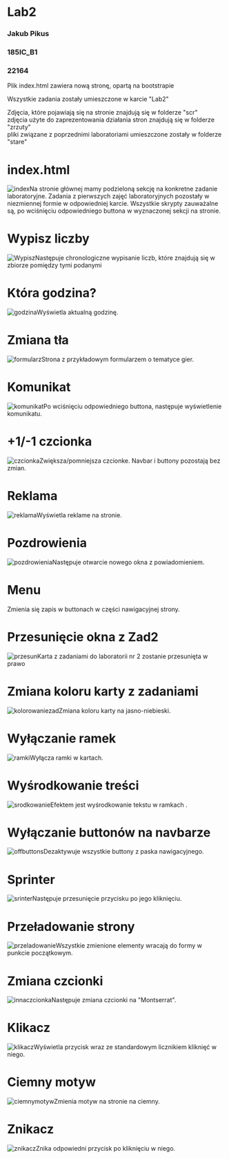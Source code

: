 # Lab2





<h3>Jakub Pikus</h3>
<h3>185IC_B1</h3>
<h3>22164</h3>


<p>Plik index.html zawiera nową stronę, opartą na bootstrapie</p>

<p>Wszystkie zadania zostały umieszczone w karcie "Lab2"</p>


<p>Zdjęcia, które pojawiają się na stronie znajdują się w folderze "scr"<br>
zdjęcia użyte do zaprezentowania działania stron znajdują się w folderze "zrzuty"<br>
pliki związane z poprzednimi laboratoriami umieszczone zostały w folderze "stare"</p>


# index.html

<img src="zrzuty/index.png" alt="index"  style="float: left;" />

<p>Na stronie głównej mamy podzieloną sekcję na konkretne zadanie laboratoryjne. Zadania z pierwszych zajęć laboratoryjnych pozostały w niezmiennej formie w odpowiedniej karcie. Wszystkie skrypty zauważalne są, po wciśnięciu odpowiedniego buttona w wyznaczonej sekcji na stronie.</p>



# Wypisz liczby

<img src="zrzuty/1wypisz.png" alt="Wypisz"  style="float: left;" />

<p>Następuje chronologiczne wypisanie liczb, które znajdują się w zbiorze pomiędzy tymi podanymi</p>



# Która godzina?

<img src="zrzuty/2godzina.png" alt="godzina"  style="float: left;" />

<p>Wyświetla aktualną godzinę.</p>



# Zmiana tła

<img src="zrzuty/3tlo.png" alt="formularz"  style="float: left;" />

<p>Strona z przykładowym formularzem o tematyce gier.</p>



# Komunikat

<img src="zrzuty/4komunikat.png" alt="komunikat"  style="float: left;" />

<p>Po wciśnięciu odpowiedniego buttona, następuje wyświetlenie komunikatu.</p>


# +1/-1 czcionka

<img src="zrzuty/56czcionka.png" alt="czcionka"  style="float: left;" />

<p>Zwiększa/pomniejsza czcionke. Navbar i buttony pozostają bez zmian.</p>



# Reklama

<img src="zrzuty/7reklama.png" alt="reklama"  style="float: left;" />

<p>Wyświetla reklame na stronie.</p>




# Pozdrowienia

<img src="zrzuty/8pozdrowienia.png" alt="pozdrowienia"  style="float: left;" />

<p>Następuje otwarcie nowego okna z powiadomieniem.</p>





# Menu

<img src="zrzuty/9menu.png" alt=""  style="float: left;" />

<p>Zmienia się zapis w buttonach w części nawigacyjnej strony.</p>





# Przesunięcie okna z Zad2

<img src="zrzuty/10przesun.png" alt="przesun"  style="float: left;" />

<p>Karta z zadaniami do laboratorii nr 2 zostanie przesunięta w prawo</p>




# Zmiana koloru karty z zadaniami

<img src="zrzuty/11kolorzad.png" alt="kolorowaniezad"  style="float: left;" />

<p>Zmiana koloru karty na jasno-niebieski.</p>




# Wyłączanie ramek

<img src="zrzuty/12ramki.png" alt="ramki"  style="float: left;" />

<p>Wyłącza ramki w kartach.</p>




# Wyśrodkowanie treści

<img src="zrzuty/13srodek.png" alt="srodkowanie"  style="float: left;" />

<p>Efektem jest wyśrodkowanie tekstu w ramkach .</p>




# Wyłączanie buttonów na navbarze

<img src="zrzuty/14off.png" alt="offbuttons"  style="float: left;" />

<p>Dezaktywuje wszystkie buttony z paska nawigacyjnego.</p>





# Sprinter

<img src="zrzuty/15sprinter.png" alt="srinter"  style="float: left;" />

<p>Następuje przesunięcie przycisku po jego kliknięciu.</p>



# Przeładowanie strony

<img src="zrzuty/index.png" alt="przeladowanie"  style="float: left;" />

<p>Wszystkie zmienione elementy wracają do formy w punkcie początkowym.</p>







# Zmiana czcionki

<img src="zrzuty/16czcionka.png" alt="innaczcionka"  style="float: left;" />

<p>Następuje zmiana czcionki na "Montserrat".</p> 





# Klikacz

<img src="zrzuty/17klikacz.png" alt="klikacz"  style="float: left;" />

<p>Wyświetla przycisk wraz ze standardowym licznikiem kliknięć w niego.</p>



# Ciemny motyw

<img src="zrzuty/18ciemnymotyw.png" alt="ciemnymotyw"  style="float: left;" />

<p>Zmienia motyw na stronie na ciemny.</p>  



# Znikacz

<img src="zrzuty/19znikacz.png" alt="znikacz"  style="float: left;" />

<p>Znika odpowiedni przycisk po kliknięciu w niego.</p>  






